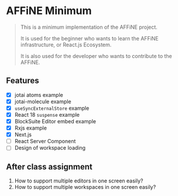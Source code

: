 # AFFiNE Minimum

> This is a minimum implementation of the AFFiNE project.
> 
> It is used for the beginner who wants to learn the AFFiNE infrastructure, or React.js Ecosystem.
> 
> It is also used for the developer who wants to contribute to the AFFiNE.

## Features

- [x] jotai atoms example
- [x] jotai-molecule example
- [x] `useSyncExternalStore` example
- [x] React 18 `suspense` example
- [x] BlockSuite Editor embed example
- [x] Rxjs example
- [x] Next.js
- [ ] React Server Component
- [ ] Design of workspace loading

## After class assignment

1. How to support multiple editors in one screen easily?
2. How to support multiple workspaces in one screen easily?
